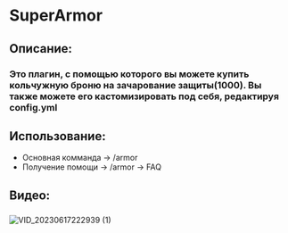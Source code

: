 # SuperArmor
## Описание:
### Это плагин, с помощью которого вы можете купить кольчужную броню на зачарование защиты(1000). Вы также можете его кастомизировать под себя, редактируя config.yml
## Использование:
- Основная комманда -> /armor
- Получение помощи -> /armor -> FAQ
## Видео:
###
![VID_20230617222939 (1)](https://github.com/middle1/SuperArmor/assets/62933036/2d438d22-baec-4716-8fc9-b218fd3c16a9)
